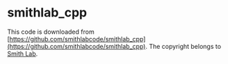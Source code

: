 smithlab_cpp
========

This code is downloaded from [https://github.com/smithlabcode/smithlab_cpp](https://github.com/smithlabcode/smithlab_cpp).
The copyright belongs to [Smith Lab](https://github.com/smithlabcode).